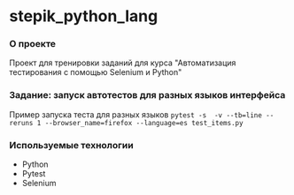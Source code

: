 # stepik_python_lang

### О проекте
Проект для тренировки заданий для курса "Автоматизация тестирования с помощью
Selenium и Python"

### Задание: запуск автотестов для разных языков интерфейса
Пример запуска теста для разных языков 
```pytest -s  -v --tb=line --reruns 1 --browser_name=firefox --language=es test_items.py```

### Используемые технологии
- Python
- Pytest
- Selenium
